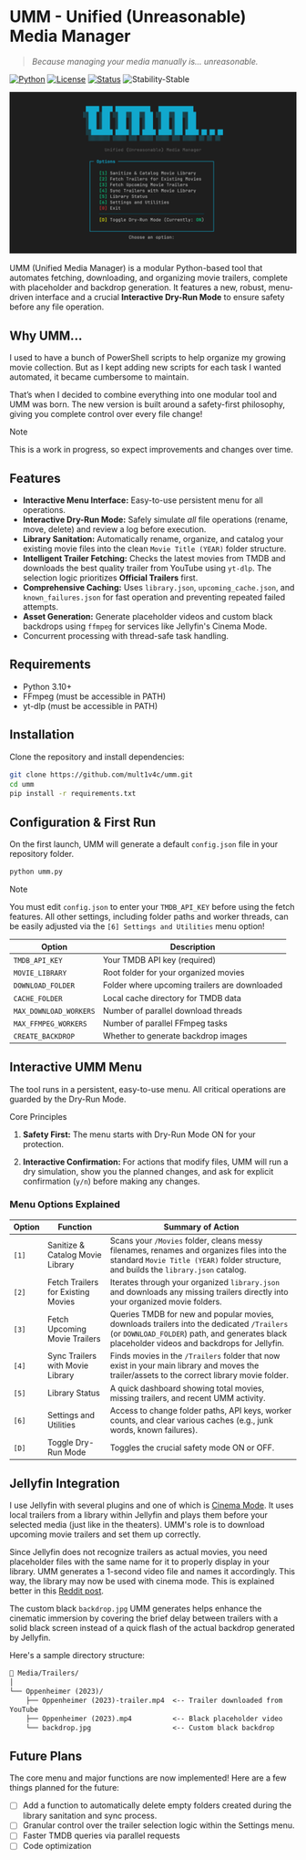 # UMM - Unified (Unreasonable) Media Manager

> *Because managing your media manually is... unreasonable.*

[![Python](https://img.shields.io/badge/Python-3.10%2B-blue.svg?style=flat&logo=python)](https://www.python.org/)
[![License](https://img.shields.io/badge/License-MIT-green.svg?style=flat)](LICENSE)
[![Status](https://img.shields.io/badge/Status-Active-brightgreen.svg?style=flat)](#)
![Stability-Stable](https://img.shields.io/badge/Stability-Stable-green.svg)

![Preview](preview.png)

UMM (Unified Media Manager) is a modular Python-based tool that automates fetching, downloading, and organizing movie trailers, complete with placeholder and backdrop generation. It features a new, robust, menu-driven interface and a crucial **Interactive Dry-Run Mode** to ensure safety before any file operation.

## Why UMM...
I used to have a bunch of PowerShell scripts to help organize my growing movie collection. But as I kept adding new scripts for each task I wanted automated, it became cumbersome to maintain.

That’s when I decided to combine everything into one modular tool and UMM was born. The new version is built around a safety-first philosophy, giving you complete control over every file change!

> [!NOTE]
> This is a work in progress, so expect improvements and changes over time.


## Features
- **Interactive Menu Interface:** Easy-to-use persistent menu for all operations.
- **Interactive Dry-Run Mode:** Safely simulate *all* file operations (rename, move, delete) and review a log before execution.
- **Library Sanitation:** Automatically rename, organize, and catalog your existing movie files into the clean `Movie Title (YEAR)` folder structure.
- **Intelligent Trailer Fetching:** Checks the latest movies from TMDB and downloads the best quality trailer from YouTube using `yt-dlp`. The selection logic prioritizes **Official Trailers** first.
- **Comprehensive Caching:** Uses `library.json`, `upcoming_cache.json`, and `known_failures.json` for fast operation and preventing repeated failed attempts.
- **Asset Generation:** Generate placeholder videos and custom black backdrops using `ffmpeg` for services like Jellyfin's Cinema Mode.
- Concurrent processing with thread-safe task handling.

## Requirements
- Python 3.10+
- FFmpeg (must be accessible in PATH)
- yt-dlp (must be accessible in PATH)

## Installation
Clone the repository and install dependencies:
```bash
git clone https://github.com/mult1v4c/umm.git
cd umm
pip install -r requirements.txt
```

## Configuration & First Run
On the first launch, UMM will generate a default `config.json` file in your repository folder.
```bash
python umm.py
```
> [!NOTE]
> You must edit `config.json` to enter your `TMDB_API_KEY` before using the fetch features. All other settings, including folder paths and worker threads, can be easily adjusted via the `[6] Settings and Utilities` menu option!


| Option                   | Description                                       |
| ------------------------ | ------------------------------------------------- |
| `TMDB_API_KEY`           | Your TMDB API key (required)                      |
| `MOVIE_LIBRARY`          | Root folder for your organized movies             |
| `DOWNLOAD_FOLDER`        | Folder where upcoming trailers are downloaded     |
| `CACHE_FOLDER`           | Local cache directory for TMDB data               |
| `MAX_DOWNLOAD_WORKERS`   | Number of parallel download threads               |
| `MAX_FFMPEG_WORKERS`     | Number of parallel FFmpeg tasks                   |
| `CREATE_BACKDROP`        | Whether to generate backdrop images               |

## Interactive UMM Menu

The tool runs in a persistent, easy-to-use menu. All critical operations are guarded by the Dry-Run Mode.

Core Principles

1. **Safety First:** The menu starts with Dry-Run Mode ON for your protection.

2. **Interactive Confirmation:** For actions that modify files, UMM will run a dry simulation, show you the planned changes, and ask for explicit confirmation (`y/n`) before making any changes.

### Menu Options Explained
|Option|Function                          |Summary of Action                                                                                                                                                                     |
|------|----------------------------------|--------------------------------------------------------------------------------------------------------------------------------------------------------------------------------------|
|`[1]`   |Sanitize & Catalog Movie Library  |Scans your `/Movies` folder, cleans messy filenames, renames and organizes files into the standard `Movie Title (YEAR)` folder structure, and builds the `library.json` catalog.            |
|`[2]`   |Fetch Trailers for Existing Movies|Iterates through your organized `library.json` and downloads any missing trailers directly into your organized movie folders.                                                           |
|`[3]`   |Fetch Upcoming Movie Trailers     |Queries TMDB for new and popular movies, downloads trailers into the dedicated `/Trailers` (or `DOWNLOAD_FOLDER`) path, and generates black placeholder videos and backdrops for Jellyfin.|
|`[4]`   |Sync Trailers with Movie Library  |Finds movies in the `/Trailers` folder that now exist in your main library and moves the trailer/assets to the correct library movie folder.                                            |
|`[5]`   |Library Status                    |A quick dashboard showing total movies, missing trailers, and recent UMM activity.                                                                                                    |
|`[6]`   |Settings and Utilities            |Access to change folder paths, API keys, worker counts, and clear various caches (e.g., junk words, known failures).                                                                  |
|`[D]`   |Toggle Dry-Run Mode               |Toggles the crucial safety mode ON or OFF.                                                                                                                                            |


## Jellyfin Integration
I use Jellyfin with several plugins and one of which is [Cinema Mode](https://github.com/CherryFloors/jellyfin-plugin-cinemamode). It uses local trailers from a library within Jellyfin and plays them before your selected media (just like in the theaters). UMM's role is to download upcoming movie trailers and set them up correctly.

Since Jellyfin does not recognize trailers as actual movies, you need placeholder files with the same name for it to properly display in your library. UMM generates a 1-second video file and names it accordingly. This way, the library may now be used with cinema mode. This is explained better in this [Reddit post](https://www.reddit.com/r/JellyfinCommunity/comments/1mm9n6c/bringing_movie_theater_magic_to_jellyfin_my/).

The custom black `backdrop.jpg` UMM generates helps enhance the cinematic immersion by covering the brief delay between trailers with a solid black screen instead of a quick flash of the actual backdrop generated by Jellyfin.

Here's a sample directory structure:
```
📁 Media/Trailers/
│
└── Oppenheimer (2023)/
    ├── Oppenheimer (2023)-trailer.mp4  <-- Trailer downloaded from YouTube
    ├── Oppenheimer (2023).mp4          <-- Black placeholder video
    └── backdrop.jpg                    <-- Custom black backdrop
```

## Future Plans
The core menu and major functions are now implemented! Here are a few things planned for the future:

- [ ] Add a function to automatically delete empty folders created during the library sanitation and sync process.
- [ ] Granular control over the trailer selection logic within the Settings menu.
- [ ] Faster TMDB queries via parallel requests
- [ ] Code optimization
